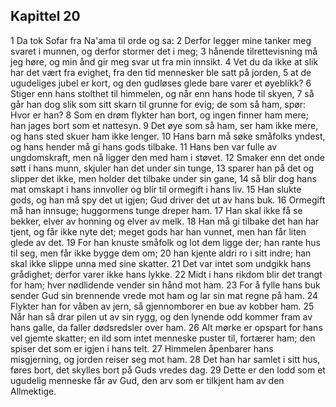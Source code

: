 ## Kapittel 20

1 Da tok Sofar fra Na'ama til orde og sa:
2 Derfor legger mine tanker meg svaret i munnen, og derfor stormer det i meg;
3 hånende tilrettevisning må jeg høre, og min ånd gir meg svar ut fra min innsikt.
4 Vet du da ikke at slik har det vært fra evighet, fra den tid mennesker ble satt på jorden,
5 at de ugudeliges jubel er kort, og den gudløses glede bare varer et øyeblikk?
6 Stiger enn hans stolthet til himmelen, og når enn hans hode til skyen,
7 så går han dog slik som sitt skarn til grunne for evig; de som så ham, spør: Hvor er han?
8 Som en drøm flykter han bort, og ingen finner ham mere; han jages bort som et nattesyn.
9 Det øye som så ham, ser ham ikke mere, og hans sted skuer ham ikke lenger.
10 Hans barn må søke småfolks yndest, og hans hender må gi hans gods tilbake.
11 Hans ben var fulle av ungdomskraft, men nå ligger den med ham i støvet.
12 Smaker enn det onde søtt i hans munn, skjuler han det under sin tunge,
13 sparer han på det og slipper det ikke, men holder det tilbake under sin gane,
14 så blir dog hans mat omskapt i hans innvoller og blir til ormegift i hans liv.
15 Han slukte gods, og han må spy det ut igjen; Gud driver det ut av hans buk.
16 Ormegift må han innsuge; huggormens tunge dreper ham.
17 Han skal ikke få se bekker, elver av honning og elver av melk.
18 Han må gi tilbake det han har tjent, og får ikke nyte det; meget gods har han vunnet, men han får liten glede av det.
19 For han knuste småfolk og lot dem ligge der; han rante hus til seg, men får ikke bygge dem om;
20 han kjente aldri ro i sitt indre; han skal ikke slippe unna med sine skatter.
21 Det var intet som undgikk hans grådighet; derfor varer ikke hans lykke.
22 Midt i hans rikdom blir det trangt for ham; hver nødlidende vender sin hånd mot ham.
23 For å fylle hans buk sender Gud sin brennende vrede mot ham og lar sin mat regne på ham.
24 Flykter han for våben av jern, så gjennomborer en bue av kobber ham.
25 Når han så drar pilen ut av sin rygg, og den lynende odd kommer fram av hans galle, da faller dødsredsler over ham.
26 Alt mørke er opspart for hans vel gjemte skatter; en ild som intet menneske puster til, fortærer ham; den spiser det som er igjen i hans telt.
27 Himmelen åpenbarer hans misgjerning, og jorden reiser seg mot ham.
28 Det han har samlet i sitt hus, føres bort, det skylles bort på Guds vredes dag.
29 Dette er den lodd som et ugudelig menneske får av Gud, den arv som er tilkjent ham av den Allmektige.
